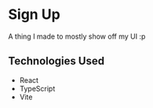 # Sign Up
A thing I made to mostly show off my UI :p

## Technologies Used
- React
- TypeScript
- Vite